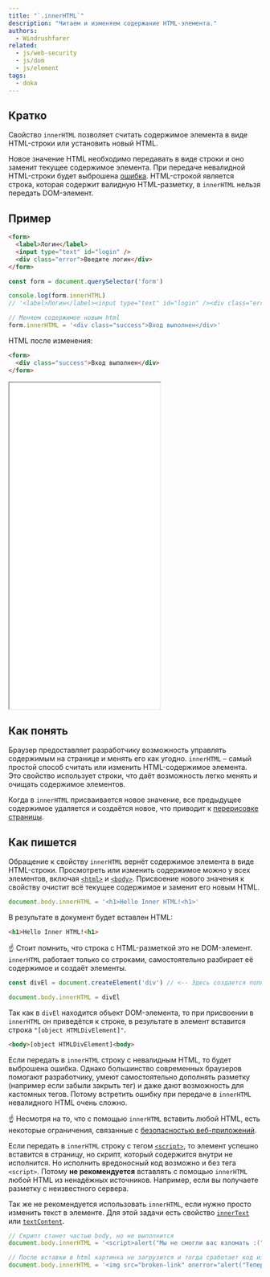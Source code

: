 ```yaml
---
title: "`.innerHTML`"
description: "Читаем и изменяем содержание HTML-элемента."
authors:
  - Windrushfarer
related:
  - js/web-security
  - js/dom
  - js/element
tags:
  - doka
---
```


## Кратко

Свойство `innerHTML` позволяет считать содержимое элемента в виде HTML-строки или установить новый HTML.

Новое значение HTML необходимо передавать в виде строки и оно заменит текущее содержимое элемента. При передаче невалидной HTML-строки будет выброшена [ошибка](/js/errors/). HTML-строкой является строка, которая содержит валидную HTML-разметку, в `innerHTML` нельзя передать DOM-элемент.

## Пример
```html
<form>
  <label>Логин</label>
  <input type="text" id="login" />
  <div class="error">Введите логин</div>
</form>
```

```js
const form = document.querySelector('form')

console.log(form.innerHTML)
// '<label>Логин</label><input type="text" id="login" /><div class="error">Введите логин</div>'

// Меняем содержимое новым html
form.innerHTML = '<div class="success">Вход выполнен</div>'
```

HTML после изменения:
```html
<form>
  <div class="success">Вход выполнен</div>
</form>
```

<iframe title="Element.innerHTML — Element.innerHTML — Дока" src="demos/index/" height="650"></iframe>

## Как понять

Браузер предоставляет разработчику возможность управлять содержимым на странице и менять его как угодно. `innerHTML` – самый простой способ считать или изменить HTML-содержимое элемента. Это свойство использует строки, что даёт возможность легко менять и очищать содержимое элементов.

Когда в `innerHTML` присваивается новое значение, все предыдущее содержимое удаляется и создаётся новое, что приводит к [перерисовке страницы](/js/how-the-browser-creates-pages/).

## Как пишется

Обращение к свойству `innerHTML` вернёт содержимое элемента в виде HTML-строки. Просмотреть или изменить содержимое можно у всех элементов, включая [`<html>`](/html/html/) и [`<body>`](/html/body/). Присвоение нового значения к свойству очистит всё текущее содержимое и заменит его новым HTML.

```js
document.body.innerHTML = '<h1>Hello Inner HTML!<h1>'
```

В результате в документ будет вставлен HTML:

```html
<h1>Hello Inner HTML!<h1>
```

<aside>

☝️ Стоит помнить, что строка с HTML-разметкой это не DOM-элемент. `innerHTML` работает только со строками, самостоятельно разбирает её содержимое и создаёт элементы.

</aside>

```js
const divEl = document.createElement('div') // <-- Здесь создается полноценный DOM-элемент

document.body.innerHTML = divEl
```

Так как в `divEl` находится объект DOM-элемента, то при присвоении в `innerHTML` он приведётся к строке, в результате в элемент вставится строка `"[object HTMLDivElement]"`.

```html
<body>[object HTMLDivElement]<body>
```

Если передать в `innerHTML` строку с невалидным HTML, то будет выброшена ошибка. Однако большинство современных браузеров помогают разработчику, умеют самостоятельно дополнять разметку (например если забыли закрыть тег) и даже дают возможность для кастомных тегов. Потому встретить ошибку при передаче в `innerHTML` невалидного HTML очень сложно.

<aside>

☝️ Несмотря на то, что с помощью `innerHTML` вставить любой HTML, есть некоторые ограничения, связанные с [безопасностью веб-приложений](/js/web-security/).

Если передать в `innerHTML` строку с тегом [`<script>`](/html/script/), то элемент успешно вставится в страницу, но скрипт, который содержится внутри не исполнится. Но исполнить вредоносный код возможно и без тега `<script>`. Потому **не рекомендуется** вставлять с помощью `innerHTML` любой HTML из ненадёжных источников. Например, если вы получаете разметку с неизвестного сервера.

Так же не рекомендуется использовать `innerHTML`, если нужно просто изменить текст в элементе. Для этой задачи есть свойство [`innerText`](/js/element-innertext/) или [`textContent`](/js/element-textcontent/).

</aside>

```js
// Скрипт станет частью body, но не выполнится
document.body.innerHTML = '<script>alert("Мы не смогли вас взломать :(")</script>'

// После вставки в html картинка не загрузится и тогда сработает код из onerror
document.body.innerHTML = '<img src="broken-link" onerror="alert("Теперь вы точно взломаны!")">'
```
